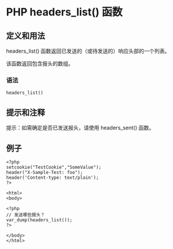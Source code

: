 # PHP headers_list() 函数



## 定义和用法

headers_list() 函数返回已发送的（或待发送的）响应头部的一个列表。

该函数返回包含报头的数组。

### 语法

```
headers_list()
```

## 提示和注释

提示：如需确定是否已发送报头，请使用 headers_sent() 函数。

## 例子

```
<?php
setcookie("TestCookie","SomeValue");
header("X-Sample-Test: foo");
header('Content-type: text/plain');
?>

<html>
<body>

<?php
// 发送哪些报头？
var_dump(headers_list());
?>

</body>
</html>
```



